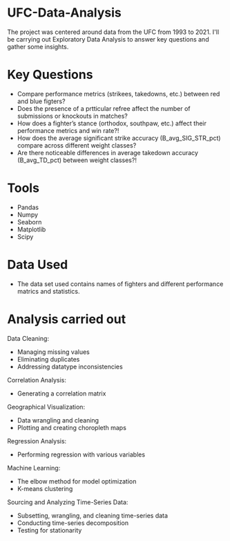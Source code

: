 # UFC-Data-Analysis
The project was centered around data from the UFC from 1993 to 2021. I'll be carrying out Exploratory Data Analysis to answer key questions and gather some insights. 

# Key Questions 
- Compare performance metrics (strikees, takedowns, etc.) between red and blue figters?
- Does the presence of a prtticular refree affect the number of submissions or knockouts in matches?
- How does a fighter’s stance (orthodox, southpaw, etc.) affect their performance metrics and win rate?!
- How does the average significant strike accuracy (B_avg_SIG_STR_pct) compare across different weight classes?
- Are there noticeable differences in average takedown accuracy (B_avg_TD_pct) between weight classes?!

# Tools 
- Pandas 
- Numpy 
- Seaborn 
- Matplotlib
- Scipy

# Data Used
- The data set used contains names of fighters and different performance matrics and statistics.

# Analysis carried out 
Data Cleaning:
- Managing missing values
- Eliminating duplicates
- Addressing datatype inconsistencies

Correlation Analysis:
 - Generating a correlation matrix

Geographical Visualization:
- Data wrangling and cleaning
- Plotting and creating choropleth maps

Regression Analysis:
- Performing regression with various variables

Machine Learning:
- The elbow method for model optimization
- K-means clustering

Sourcing and Analyzing Time-Series Data:
- Subsetting, wrangling, and cleaning time-series data
- Conducting time-series decomposition
- Testing for stationarity
  
